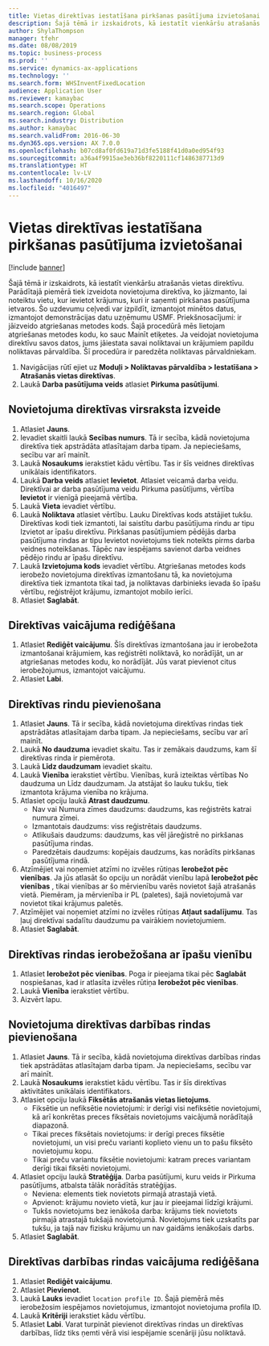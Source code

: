 ```yaml
---
title: Vietas direktīvas iestatīšana pirkšanas pasūtījuma izvietošanai
description: Šajā tēmā ir izskaidrots, kā iestatīt vienkāršu atrašanās vietas direktīvu.
author: ShylaThompson
manager: tfehr
ms.date: 08/08/2019
ms.topic: business-process
ms.prod: ''
ms.service: dynamics-ax-applications
ms.technology: ''
ms.search.form: WHSInventFixedLocation
audience: Application User
ms.reviewer: kamaybac
ms.search.scope: Operations
ms.search.region: Global
ms.search.industry: Distribution
ms.author: kamaybac
ms.search.validFrom: 2016-06-30
ms.dyn365.ops.version: AX 7.0.0
ms.openlocfilehash: b07cd8af0fd619a71d3fe5188f41d0a0ed954f93
ms.sourcegitcommit: a36a4f9915ae3eb36bf8220111cf1486387713d9
ms.translationtype: HT
ms.contentlocale: lv-LV
ms.lasthandoff: 10/16/2020
ms.locfileid: "4016497"
---
```

# <a name="set-up-a-location-directive-for-purchase-order-put-away"></a>Vietas direktīvas iestatīšana pirkšanas pasūtījuma izvietošanai

[!include [banner](../../includes/banner.md)]

Šajā tēmā ir izskaidrots, kā iestatīt vienkāršu atrašanās vietas direktīvu. Parādītajā piemērā tiek izveidota novietojuma direktīva, ko jāizmanto, lai noteiktu vietu, kur ievietot krājumus, kuri ir saņemti pirkšanas pasūtījuma ietvaros. Šo uzdevumu ceļvedi var izpildīt, izmantojot minētos datus, izmantojot demonstrācijas datu uzņēmumu USMF. Priekšnosacījumi: ir jāizveido atgriešanas metodes kods. Šajā procedūrā mēs lietojam atgriešanas metodes kodu, ko sauc Mainīt etiķetes. Ja veidojat novietojuma direktīvu savos datos, jums jāiestata savai noliktavai un krājumiem papildu noliktavas pārvaldība. Šī procedūra ir paredzēta noliktavas pārvaldniekam.

1. Navigācijas rūtī ejiet uz **Moduļi > Noliktavas pārvaldība > Iestatīšana > Atrašanās vietas direktīvas**.
2. Laukā **Darba pasūtījuma veids** atlasiet **Pirkuma pasūtījumi**.

## <a name="create-a-location-directive-header"></a>Novietojuma direktīvas virsraksta izveide
1. Atlasiet **Jauns**.
2. Ievadiet skaitli laukā **Secības numurs**. Tā ir secība, kādā novietojuma direktīva tiek apstrādāta atlasītajam darba tipam. Ja nepieciešams, secību var arī mainīt.  
3. Laukā **Nosaukums** ierakstiet kādu vērtību. Tas ir šīs veidnes direktīvas unikālais identifikators.  
4. Laukā **Darba veids** atlasiet **Ievietot**. Atlasiet veicamā darba veidu. Direktīvai ar darba pasūtījuma veidu Pirkuma pasūtījums, vērtība **Ievietot** ir vienīgā pieejamā vērtība.  
5. Laukā **Vieta** ievadiet vērtību.
6. Laukā **Noliktava** atlasiet vērtību. Lauku Direktīvas kods atstājiet tukšu.  Direktīvas kodi tiek izmantoti, lai saistītu darbu pasūtījuma rindu ar tipu Izvietot ar īpašu direktīvu. Pirkšanas pasūtījumiem pēdējās darba pasūtījuma rindas ar tipu Ievietot novietojums tiek noteikts pirms darba veidnes noteikšanas. Tāpēc nav iespējams savienot darba veidnes pēdējo rindu ar īpašu direktīvu.   
7. Laukā **Izvietojuma kods** ievadiet vērtību. Atgriešanas metodes kods ierobežo novietojuma direktīvas izmantošanu tā, ka novietojuma direktīva tiek izmantota tikai tad, ja noliktavas darbinieks ievada šo īpašu vērtību, reģistrējot krājumu, izmantojot mobilo ierīci.  
8. Atlasiet **Saglabāt**.

## <a name="edit-the-query-for-directive"></a>Direktīvas vaicājuma rediģēšana
1. Atlasiet **Rediģēt vaicājumu**. Šīs direktīvas izmantošana jau ir ierobežota izmantošanai krājumiem, kas reģistrēti noliktavā, ko norādījāt, un ar atgriešanas metodes kodu, ko norādījāt. Jūs varat pievienot citus ierobežojumus, izmantojot vaicājumu.  
2. Atlasiet **Labi**.

## <a name="add-directive-lines"></a>Direktīvas rindu pievienošana
1. Atlasiet **Jauns**. Tā ir secība, kādā novietojuma direktīvas rindas tiek apstrādātas atlasītajam darba tipam. Ja nepieciešams, secību var arī mainīt.  
2. Laukā **No daudzuma** ievadiet skaitu. Tas ir zemākais daudzums, kam šī direktīvas rinda ir piemērota.  
3. Laukā **Līdz daudzumam** ievadiet skaitu.
4. Laukā **Vienība** ierakstiet vērtību. Vienības, kurā izteiktas vērtības No daudzuma un Līdz daudzumam. Ja atstājat šo lauku tukšu, tiek izmantota krājuma vienība no krājuma.  
5. Atlasiet opciju laukā **Atrast daudzumu**.
    - Nav vai Numura zīmes daudzums: daudzums, kas reģistrēts katrai numura zīmei.  
    - Izmantotais daudzums: viss reģistrētais daudzums.  
    - Atlikušais daudzums: daudzums, kas vēl jāreģistrē no pirkšanas pasūtījuma rindas.  
    - Paredzētais daudzums: kopējais daudzums, kas norādīts pirkšanas pasūtījuma rindā.  
6. Atzīmējiet vai noņemiet atzīmi no izvēles rūtiņas **Ierobežot pēc vienības**. Ja jūs atlasāt šo opciju un norādāt vienību lapā **Ierobežot pēc vienības** , tikai vienības ar šo mērvienību varēs novietot šajā atrašanās vietā. Piemēram, ja mērvienība ir PL (paletes), šajā novietojumā var novietot tikai krājumus paletēs.  
7. Atzīmējiet vai noņemiet atzīmi no izvēles rūtiņas **Atļaut sadalījumu**. Tas ļauj direktīvai sadalītu daudzumu pa vairākiem novietojumiem.  
8. Atlasiet **Saglabāt**.

## <a name="restrict-the-directive-line-to-a-specific-unit"></a>Direktīvas rindas ierobežošana ar īpašu vienību
1. Atlasiet **Ierobežot pēc vienības**. Poga ir pieejama tikai pēc **Saglabāt** nospiešanas, kad ir atlasīta izvēles rūtiņa **Ierobežot pēc vienības**.  
2. Laukā **Vienība** ierakstiet vērtību.
3. Aizvērt lapu.

## <a name="add-a-location-directive-action-line"></a>Novietojuma direktīvas darbības rindas pievienošana
1. Atlasiet **Jauns**. Tā ir secība, kādā novietojuma direktīvas darbības rindas tiek apstrādātas atlasītajam darba tipam. Ja nepieciešams, secību var arī mainīt.  
2. Laukā **Nosaukums** ierakstiet kādu vērtību. Tas ir šīs direktīvas aktivitātes unikālais identifikators.  
3. Atlasiet opciju laukā **Fiksētās atrašanās vietas lietojums**.
    - Fiksētie un nefiksētie novietojumi: ir derīgi visi nefiksētie novietojumi, kā arī konkrētas preces fiksētais novietojums vaicājumā norādītajā diapazonā.  
    - Tikai preces fiksētais novietojums: ir derīgi preces fiksētie novietojumi, un visi preču varianti koplieto vienu un to pašu fiksēto novietojumu kopu.  
    - Tikai preču variantu fiksētie novietojumi: katram preces variantam derīgi tikai fiksēti novietojumi.  
4. Atlasiet opciju laukā **Stratēģija**. Darba pasūtījumi, kuru veids ir Pirkuma pasūtījums, atbalsta tālāk norādītās stratēģijas. 
    - Neviena: elements tiek novietots pirmajā atrastajā vietā.  
    - Apvienot: krājumu novieto vietā, kur jau ir pieejamai līdzīgi krājumi.  
    - Tukšs novietojums bez ienākoša darba: krājums tiek novietots pirmajā atrastajā tukšajā novietojumā. Novietojums tiek uzskatīts par tukšu, ja tajā nav fizisku krājumu un nav gaidāms ienākošais darbs.  
5. Atlasiet **Saglabāt**.

## <a name="edit-the-query-for-directive-action-line"></a>Direktīvas darbības rindas vaicājuma rediģēšana
1. Atlasiet **Rediģēt vaicājumu**.
2. Atlasiet **Pievienot**.
3. Laukā **Lauks** ievadiet `location profile ID`. Šajā piemērā mēs ierobežosim iespējamos novietojumus, izmantojot novietojuma profila ID.  
4. Laukā **Kritēriji** ierakstiet kādu vērtību.
5. Atlasiet **Labi**. Varat turpināt pievienot direktīvas rindas un direktīvas darbības, līdz tiks ņemti vērā visi iespējamie scenāriji jūsu noliktavā.  

